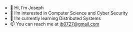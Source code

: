 - 👋 Hi, I’m Joseph 
- 👀 I’m interested in Computer Science and Cyber Security
- 🌱 I’m currently learning Distributed Systems 
- 📫 You can reach me at jb0727@gmail.com

<!---
JoeB95/JoeB95 is a ✨ special ✨ repository because its `README.md` (this file) appears on your GitHub profile.
You can click the Preview link to take a look at your changes.
--->

